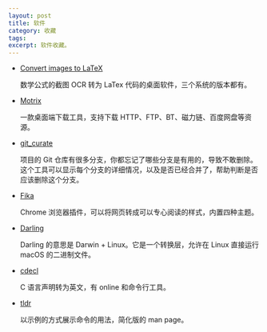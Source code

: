 ```yaml
---
layout: post
title: 软件
category: 收藏
tags: 
excerpt: 软件收藏。
---
```


- [Convert images to LaTeX](https://mathpix.com/)

  数学公式的截图 OCR 转为 LaTex 代码的桌面软件，三个系统的版本都有。



- [Motrix](https://motrix.app/zh-CN/)

  一款桌面端下载工具，支持下载 HTTP、FTP、BT、磁力链、百度网盘等资源。



- [git_curate](https://github.com/matt-harvey/git_curate)

  项目的 Git 仓库有很多分支，你都忘记了哪些分支是有用的，导致不敢删除。这个工具可以显示每个分支的详细情况，以及是否已经合并了，帮助判断是否应该删除这个分支。



- [Fika](https://chrome.google.com/webstore/detail/fika-reader-mode/fbcdnjeoghampomjjaahjgjghdjdbbcj)

  Chrome 浏览器插件，可以将网页转成可以专心阅读的样式，内置四种主题。



- [Darling](https://www.darlinghq.org/)

  Darling 的意思是 Darwin + Linux。它是一个转换层，允许在 Linux 直接运行 macOS 的二进制文件。



-   [cdecl](https://cdecl.org)

    C 语言声明转为英文，有 online 和命令行工具。



-   [tldr](https://tldr.sh)

    以示例的方式展示命令的用法，简化版的 man page。